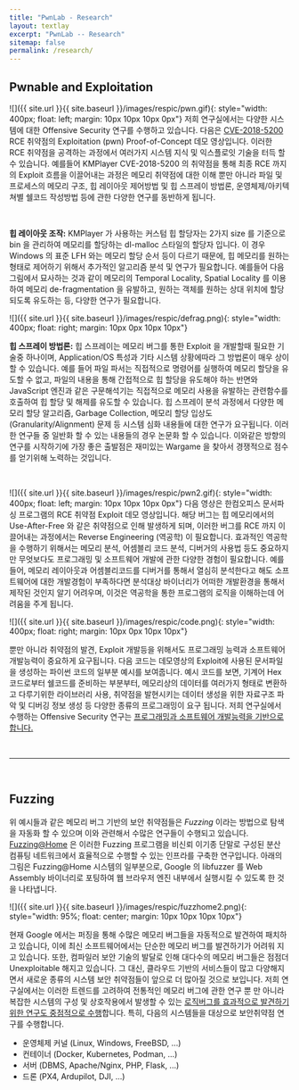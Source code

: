 ```yaml
---
title: "PwnLab - Research"
layout: textlay
excerpt: "PwnLab -- Research"
sitemap: false
permalink: /research/
---
```


## Pwnable and Exploitation

![]({{ site.url }}{{ site.baseurl }}/images/respic/pwn.gif){: style="width: 400px; float: left; margin: 10px 10px 10px 0px"}  저희 연구실에서는 다양한 시스템에 대한 Offensive Security 연구를 수행하고 있습니다. 다음은 [CVE-2018-5200](https://www.boho.or.kr/krcert/secNoticeView.do?bulletin_writing_sequence=30113) RCE 취약점의 Exploitation (pwn) Proof-of-Concept 데모 영상입니다. 이러한 RCE 취약점을 공격하는 과정에서 여러가지 시스템 지식 및 익스플로잇 기술을 터득 할 수 있습니다. 예를들어 KMPlayer CVE-2018-5200 의 취약점을 통해 최종 RCE 까지의 Exploit 흐름을 이끌어내는 과정은 
메모리 취약점에 대한 이해 뿐만 아니라 파일 및 프로세스의 메모리 구조, 힙 레이아웃 제어방법 및 힙 스프레이 방법론, 운영체제/아키텍쳐별 쉘코드 작성방법 등에 관한 다양한 연구를 동반하게 됩니다.

<br>

**힙 레이아웃 조작:** KMPlayer 가 사용하는 커스텀 힙 할당자는 2가지 size 를 기준으로 bin 을 관리하여 메모리를 할당하는 dl-malloc 스타일의 할당자 입니다. 이 경우 Windows 의 표준 LFH 와는 메모리 할당 순서 등이 다르기 때문에, 힙 메모리를 원하는 형태로 제어하기 위해서 추가적인 알고리즘 분석 및 연구가 필요합니다. 예를들어 다음 그림에서 묘사하는 것과 같이 메모리의 Temporal Locality, Spatial Locality 를 이용하여 메모리 de-fragmentation 을 유발하고, 원하는 객체를 원하는 상대 위치에 할당되도록 유도하는 등, 다양한 연구가 필요합니다.

![]({{ site.url }}{{ site.baseurl }}/images/respic/defrag.png){: style="width: 400px; float: right; margin: 10px 0px 10px 10px"}

**힙 스프레이 방법론:** 힙 스프레이는 메모리 버그를 통한 Exploit 을 개발할때 필요한 기술중 하나이며, Application/OS 특성과 기타 시스템 상황에따라 그 방법론이 매우 상이할 수 있습니다. 예를 들어 파일 파서는 직접적으로 명령어를 실행하여 메모리 할당을 유도할 수 없고, 파일의 내용을 통해 간접적으로 힙 할당을 유도해야 하는 반면와 JavaScript 엔진과 같은 구문해석기는 직접적으로 메모리 사용을 유발하는 관련함수를 호출하여 힙 할당 및 해제를 유도할 수 있습니다. 힙 스프레이 분석 과정에서 다양한 메모리 할당 알고리즘, Garbage Collection, 메모리 할당 입상도 (Granularity/Alignment) 문제 등 시스템 심화 내용들에 대한 연구가 요구됩니다. 이러한 연구들 중 일반화 할 수 있는 내용들의 경우 논문화 할 수 있습니다. 이와같은 방향의 연구를 시작하기에 가장 좋은 출발점은 재미있는 Wargame 을 찾아서 경쟁적으로 점수를 얻기위해 노력하는 것입니다.

<br>

![]({{ site.url }}{{ site.baseurl }}/images/respic/pwn2.gif){: style="width: 400px; float: left; margin: 10px 10px 10px 0px"}
다음 영상은 한컴오피스 문서파싱 프로그램의 RCE 취약점 Exploit 데모 영상입니다. 해당 버그는 힙 메모리에서의 Use-After-Free 와 같은
취약점으로 인해 발생하게 되며, 이러한 버그를 RCE 까지 이끌어내는 과정에서는 Reverse Engineering (역공학) 이 필요합니다. 효과적인
역공학을 수행하기 위해서는 메모리 분석, 어셈블리 코드 분석, 디버거의 사용법 등도 중요하지만 무엇보다도 프로그래밍 및 소프트웨어 개발에 관한 다양한 경험이 필요합니다.
예를 들어, 메모리 레이아웃과 어셈블리코드를 디버거를 통해서 열심히 분석한다고 해도 소프트웨어에 대한 개발경험이 부족하다면
분석대상 바이너리가 어떠한 개발환경을 통해서 제작된 것인지 알기 어려우며, 이것은 역공학을 통한 프로그램의 로직을
이해하는데 어려움을 주게 됩니다.

![]({{ site.url }}{{ site.baseurl }}/images/respic/code.png){: style="width: 400px; float: right; margin: 10px 0px 10px 10px"}

뿐만 아니라 취약점의 발견, Exploit 개발등을 위해서도 프로그래밍 능력과 소프트웨어 개발능력이 중요하게 요구됩니다. 
다음 코드는 데모영상의 Exploit에 사용된 문서파일을 생성하는 파이썬 코드의 일부분 예시를 보여줍니다. 
예시 코드를 보면, 기계어 Hex 코드로부터 쉘코드를 준비하는 부분부터, 메모리상의 데이터를 여러가지 형태로 변환하고 다루기위한 
라이브러리 사용, 취약점을 발현시키는 데이터 생성을 위한 자료구조 파악 및 디버깅 정보 생성 등 
다양한 종류의 프로그래밍이 요구 됩니다.
저희 연구실에서 수행하는 Offensive Security 연구는 <U>프로그래밍과 소프트웨어 개발능력을 기반으로 합니다.</U> 

<br>
<hr>
<br>

## Fuzzing

위 예시들과 같은 메모리 버그 기반의 보안 취약점들은 <i>Fuzzing</i> 이라는 방법으로 탐색을 자동화 할 수 있으며 이와 관련해서 수많은
연구들이 수행되고 있습니다. [Fuzzing@Home](http://fuzzcoin.gtisc.gatech.edu:8000) 은 이러한 Fuzzing 프로그램을
비신뢰 이기종 단말로 구성된 분산 컴퓨팅 네트워크에서 효율적으로 수행할 수 있는 인프라를 구축한 연구입니다. 아래의 그림은
Fuzzing@Home 시스템의 일부분으로, Google 의 libfuzzer 를 Web Assembly 바이너리로 포팅하여 웹 브라우저 엔진 내부에서
실행시킬 수 있도록 한 것을 나타냅니다.

![]({{ site.url }}{{ site.baseurl }}/images/respic/fuzzhome2.png){: style="width: 95%; float: center; margin: 10px 10px 10px 10px"}


현재 Google 에서는 퍼징을 통해 수많은 메모리 버그들을 자동적으로 발견하여 패치하고 있습니다, 이에 최신 소프트웨어에서는
단순한 메모리 버그를 발견하기가 어려워 지고 있습니다. 또한, 컴파일러 보안 기술의 발달로 인해 대다수의 메모리 버그들은 점점더
Unexploitable 해지고 있습니다. 그 대신, 클라우드 기반의 서비스들이 많고 다양해지면서 새로운 종류의 시스템 보안 취약점들이
앞으로 더 많아질 것으로 보입니다. 저희 연구실에서는 이러한 트렌드를 고려하여 전통적인 메모리 버그에 관한 연구 뿐 만 아니라
복잡한 시스템의 구성 및 상호작용에서 발생할 수 있는 <U>로직버그를 효과적으로 발견하기 위한 연구도 중점적으로 수행</u>합니다.
특히, 다음의 시스템들을 대상으로 보안취약점 연구를 수행합니다.
* 운영체제 커널 (Linux, Windows, FreeBSD, ...)
* 컨테이너 (Docker, Kubernetes, Podman, ...)
* 서버 (DBMS, Apache/Nginx, PHP, Flask, ...)
* 드론 (PX4, Ardupilot, DJI, ...)







